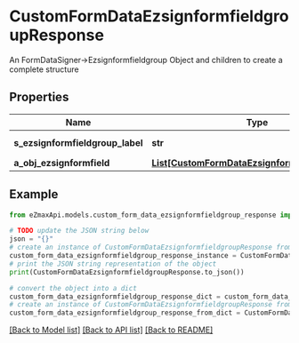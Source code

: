 # CustomFormDataEzsignformfieldgroupResponse

An FormDataSigner->Ezsignformfieldgroup Object and children to create a complete structure

## Properties

Name | Type | Description | Notes
------------ | ------------- | ------------- | -------------
**s_ezsignformfieldgroup_label** | **str** | The Label for the Ezsignformfieldgroup | 
**a_obj_ezsignformfield** | [**List[CustomFormDataEzsignformfieldResponse]**](CustomFormDataEzsignformfieldResponse.md) |  | 

## Example

```python
from eZmaxApi.models.custom_form_data_ezsignformfieldgroup_response import CustomFormDataEzsignformfieldgroupResponse

# TODO update the JSON string below
json = "{}"
# create an instance of CustomFormDataEzsignformfieldgroupResponse from a JSON string
custom_form_data_ezsignformfieldgroup_response_instance = CustomFormDataEzsignformfieldgroupResponse.from_json(json)
# print the JSON string representation of the object
print(CustomFormDataEzsignformfieldgroupResponse.to_json())

# convert the object into a dict
custom_form_data_ezsignformfieldgroup_response_dict = custom_form_data_ezsignformfieldgroup_response_instance.to_dict()
# create an instance of CustomFormDataEzsignformfieldgroupResponse from a dict
custom_form_data_ezsignformfieldgroup_response_from_dict = CustomFormDataEzsignformfieldgroupResponse.from_dict(custom_form_data_ezsignformfieldgroup_response_dict)
```
[[Back to Model list]](../README.md#documentation-for-models) [[Back to API list]](../README.md#documentation-for-api-endpoints) [[Back to README]](../README.md)



